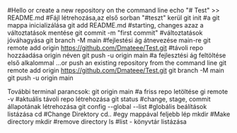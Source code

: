 #Hello
or create a new repository on the command line
echo "# Test" >> README.md  #Fájl létrehozása,az első sorban "#teszt" kerül
git init   #a git mappa inicializálása
git add README.md   #starting, changes azaz a változtatások mentése
git commit -m "first commit"   #változtatások jóváhagyása
git branch -M main        #fejlestési ág átnevezése main-re
git remote add origin https://github.com/Dmateee/Test.git     #távoli repo hozzáadása origin néven 
git push -u origin main       #a fejlesztési ág feltöltése első alkalommal 
…or push an existing repository from the command line
git remote add origin https://github.com/Dmateee/Test.git
git branch -M main
git push -u origin main

További terminal parancsok:
git origin main #a friss repo letöltése 
gi remote -v    #aktuális távoli repo létrehozása
git status    #change, stage, commit állapotának létrehozása
git config --global --list    #globális beálítások listázása
cd  #Change Direktory
cd..  #egy mappával feljebb lép
mkdir <directory name>   #Make directory
mkdir <directory name>    #remove directory
ls    #list - könyvtár listázása
